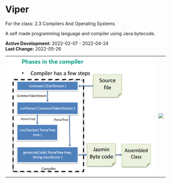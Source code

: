# Viper
For the class: 2.3 Compilers And Operating Systems

A self made programming language and compiler using Java bytecode.

**Active Development:** 2022-02-07 - 2022-04-24<br>
**Last Change:** 2022-05-26<br>

| | |
| :---: | :---: |
| ![](/Screenshots/1-Steps_Graph.png) | ![](/Screenshots/.png) |
 